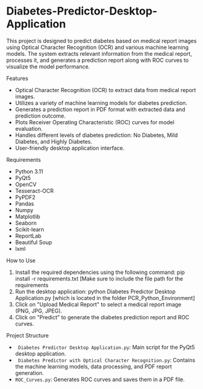 # Diabetes-Predictor-Desktop-Application
This project is designed to predict diabetes based on medical report images using Optical Character Recognition (OCR) and various machine learning models. The system extracts relevant information from the medical report, processes it, and generates a prediction report along with ROC curves to visualize the model performance.

Features

- Optical Character Recognition (OCR) to extract data from medical report images.
- Utilizes a variety of machine learning models for diabetes prediction.
- Generates a prediction report in PDF format with extracted data and prediction outcome.
- Plots Receiver Operating Characteristic (ROC) curves for model evaluation.
- Handles different levels of diabetes prediction: No Diabetes, Mild Diabetes, and Highly Diabetes.
- User-friendly desktop application interface.

Requirements

- Python 3.11
- PyQt5
- OpenCV
- Tesseract-OCR
- PyPDF2
- Pandas
- Numpy
- Matplotlib
- Seaborn
- Scikit-learn
- ReportLab
- Beautiful Soup
- lxml
  
How to Use

1. Install the required dependencies using the following command:
   pip install -r requirements.txt [Make sure to include the file path for the requirements
2. Run the desktop application:
   python Diabetes Predictor Desktop Application.py [which is located in the folder PCR_Python_Environment]
3. Click on "Upload Medical Report" to select a medical report image (PNG, JPG, JPEG).
4. Click on "Predict" to generate the diabetes prediction report and ROC curves.

Project Structure

- ` Diabetes Predictor Desktop Application.py`: Main script for the PyQt5 desktop application.
- ` Diabetes Predictor with Optical Character Recognition.py`: Contains the machine learning models, data processing, and PDF report generation.
- `ROC_Curves.py`: Generates ROC curves and saves them in a PDF file.
